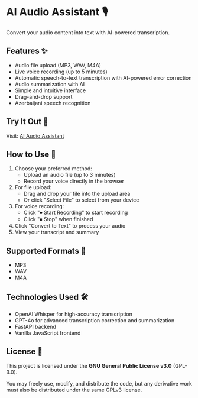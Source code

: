 # AI Audio Assistant 🎙️

Convert your audio content into text with AI-powered transcription.

## Features ✨

- Audio file upload (MP3, WAV, M4A)
- Live voice recording (up to 5 minutes)
- Automatic speech-to-text transcription with AI-powered error correction
- Audio summarization with AI
- Simple and intuitive interface
- Drag-and-drop support
- Azerbaijani speech recognition

## Try It Out 🚀

Visit: [AI Audio Assistant](https://nurlanjalil.tech/AI-Audio-Assistant/)

## How to Use 📝

1. Choose your preferred method:
   - Upload an audio file (up to 3 minutes)
   - Record your voice directly in the browser
2. For file upload:
   - Drag and drop your file into the upload area
   - Or click "Select File" to select from your device
3. For voice recording:
   - Click "⏺ Start Recording" to start recording
   - Click "⏹ Stop" when finished
4. Click "Convert to Text" to process your audio
5. View your transcript and summary

## Supported Formats 📁

- MP3
- WAV
- M4A

## Technologies Used 🛠️

- OpenAI Whisper for high-accuracy transcription
- GPT-4o for advanced transcription correction and summarization
- FastAPI backend
- Vanilla JavaScript frontend

## License 📄

This project is licensed under the **GNU General Public License v3.0** (GPL-3.0).  

You may freely use, modify, and distribute the code, but any derivative work must also be distributed under the same GPLv3 license.
